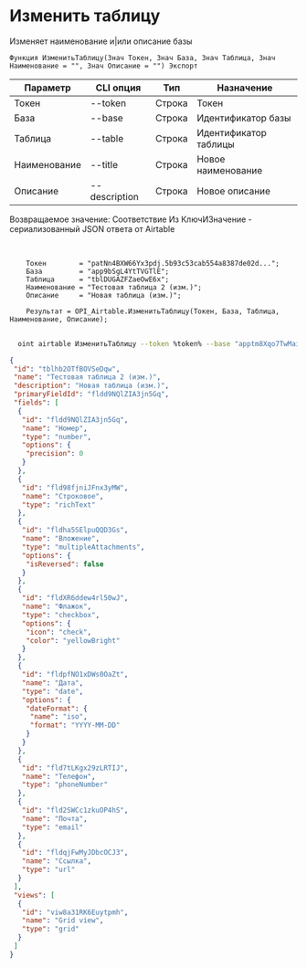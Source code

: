 ﻿---
sidebar_position: 2
---

# Изменить таблицу
 Изменяет наименование и|или описание базы



`Функция ИзменитьТаблицу(Знач Токен, Знач База, Знач Таблица, Знач Наименование = "", Знач Описание = "") Экспорт`

  | Параметр | CLI опция | Тип | Назначение |
  |-|-|-|-|
  | Токен | --token | Строка | Токен |
  | База | --base | Строка | Идентификатор базы |
  | Таблица | --table | Строка | Идентификатор таблицы |
  | Наименование | --title | Строка | Новое наименование |
  | Описание | --description | Строка | Новое описание |

  
  Возвращаемое значение:   Соответствие Из КлючИЗначение - сериализованный JSON ответа от Airtable

<br/>




```bsl title="Пример кода"
    Токен        = "patNn4BXW66Yx3pdj.5b93c53cab554a8387de02d...";
    База         = "app9bSgL4YtTVGTlE";
    Таблица      = "tblDUGAZFZaeOwE6x";
    Наименование = "Тестовая таблица 2 (изм.)";
    Описание     = "Новая таблица (изм.)";

    Результат = OPI_Airtable.ИзменитьТаблицу(Токен, База, Таблица, Наименование, Описание);
```



```sh title="Пример команды CLI"
    
  oint airtable ИзменитьТаблицу --token %token% --base "apptm8Xqo7TwMaipQ" --table "tbl9G4jVoTJpxYwSY" --title "Тестовая таблица 2 (изм.)" --description "Новая таблица (изм.)"

```

```json title="Результат"
{
 "id": "tblhb2OTfBOVSeDqw",
 "name": "Тестовая таблица 2 (изм.)",
 "description": "Новая таблица (изм.)",
 "primaryFieldId": "fldd9NQlZIA3jn5Gq",
 "fields": [
  {
   "id": "fldd9NQlZIA3jn5Gq",
   "name": "Номер",
   "type": "number",
   "options": {
    "precision": 0
   }
  },
  {
   "id": "fld98fjniJFnx3yMW",
   "name": "Строковое",
   "type": "richText"
  },
  {
   "id": "fldha5SElpuQQD3Gs",
   "name": "Вложение",
   "type": "multipleAttachments",
   "options": {
    "isReversed": false
   }
  },
  {
   "id": "fldXR6ddew4rl50wJ",
   "name": "Флажок",
   "type": "checkbox",
   "options": {
    "icon": "check",
    "color": "yellowBright"
   }
  },
  {
   "id": "fldpfNO1xDWs0OaZt",
   "name": "Дата",
   "type": "date",
   "options": {
    "dateFormat": {
     "name": "iso",
     "format": "YYYY-MM-DD"
    }
   }
  },
  {
   "id": "fld7tLKgx29zLRTIJ",
   "name": "Телефон",
   "type": "phoneNumber"
  },
  {
   "id": "fld2SWCc1zkuOP4hS",
   "name": "Почта",
   "type": "email"
  },
  {
   "id": "fldqjFwMyJDbcOCJ3",
   "name": "Ссылка",
   "type": "url"
  }
 ],
 "views": [
  {
   "id": "viw8a31RK6Euytpmh",
   "name": "Grid view",
   "type": "grid"
  }
 ]
}
```
